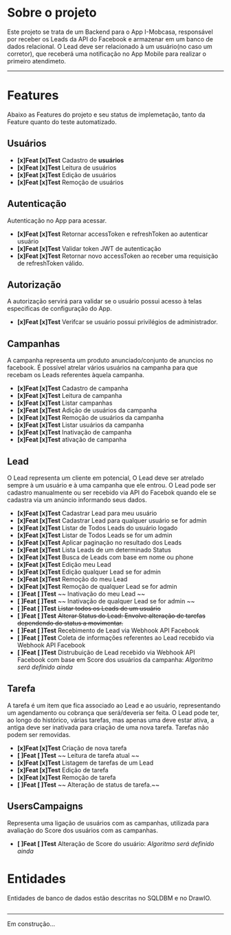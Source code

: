 # Sobre o projeto
Este projeto se trata de um Backend para o App I-Mobcasa, responsável por receber os Leads da API do Facebook e armazenar em um banco de dados relacional.
O Lead deve ser relacionado à um usuário(no caso um corretor), que receberá uma notificação no App Mobile para realizar o primeiro atendimeto.

***

# Features
Abaixo as Features do projeto e seu status de implemetação, tanto da Feature quanto do teste automatizado.

## Usuários
- **[x]Feat [x]Test** Cadastro de **usuários**
- **[x]Feat [x]Test** Leitura de usuários
- **[x]Feat [x]Test** Edição de usuários
- **[x]Feat [x]Test** Remoção de usuários

## Autenticação
Autenticação no App para acessar.
- **[x]Feat [x]Test** Retornar accessToken e refreshToken ao autenticar usuário
- **[x]Feat [x]Test** Validar token JWT de autenticação 
- **[x]Feat [x]Test** Retornar novo accessToken ao receber uma requisição de refreshToken válido. 

## Autorização
A autorização servirá para validar se o usuário possui acesso à telas especificas de configuração do App.
- **[x]Feat [x]Test** Verifcar se usuário possui privilégios de administrador.

## Campanhas
A campanha representa um produto anunciado/conjunto de anuncios no facebook. É possível atrelar vários usuários na campanha para que recebam os Leads referentes àquela campanha.
- **[x]Feat [x]Test** Cadastro de campanha
- **[x]Feat [x]Test** Leitura de campanha
- **[x]Feat [x]Test** Listar campanhas
- **[x]Feat [x]Test** Adição de usuários da campanha
- **[x]Feat [x]Test** Remoção de usuários da campanha
- **[x]Feat [x]Test** Listar usuários da campanha
- **[x]Feat [x]Test** Inativação de campanha
- **[x]Feat [x]Test** ativação de campanha


## Lead
O Lead representa um cliente em potencial, O Lead deve ser atrelado sempre à um usuário e à uma campanha que ele entrou. O Lead pode ser cadastro manualmente ou ser recebido via API do Facebok quando ele se cadastra via um anúncio informando seus dados.
- **[x]Feat [x]Test** Cadastrar Lead para meu usuário
- **[x]Feat [x]Test** Cadastrar Lead para qualquer usuário se for admin
- **[x]Feat [x]Test** Listar de Todos Leads do usuário logado
- **[x]Feat [x]Test** Listar de Todos Leads se for um admin
- **[x]Feat [x]Test** Aplicar paginação no resultado dos Leads
- **[x]Feat [x]Test** Lista Leads de um determinado Status
- **[x]Feat [x]Test** Busca de Leads com base em nome ou phone
- **[x]Feat [x]Test** Edição meu Lead
- **[x]Feat [x]Test** Edição qualquer Lead se for admin
- **[x]Feat [x]Test** Remoção do meu Lead
- **[x]Feat [x]Test** Remoção de qualquer Lead se for admin
- **[ ]Feat [ ]Test** ~~ Inativação do meu Lead ~~
- **[ ]Feat [ ]Test** ~~ Inativação de qualquer Lead se for admin ~~ 
- **[ ]Feat [ ]Test** ~~Listar todos os Leads de um usuário~~
- **[ ]Feat [ ]Test** ~~Alterar Status do Lead: Envolve alteração de tarefas dependendo do status a movimentar.~~
- **[ ]Feat [ ]Test** Recebimento de Lead via Webhook API Facebook
- **[ ]Feat [ ]Test** Coleta de informações referentes ao Lead recebido via Webhook API Facebook
- **[ ]Feat [ ]Test** Distrubuição de Lead recebido via Webhook API Facebook com base em Score dos usuários da campanha: *Algoritmo será definido ainda*


## Tarefa
A tarefa é um item que fica associado ao Lead e ao usuário, representando um agendamento ou cobrança que será/deveria ser feita.
O Lead pode ter, ao longo do histórico, várias tarefas, mas apenas uma deve estar ativa, a antiga deve ser inativada para criação de uma nova tarefa. Tarefas não podem ser removidas.
- **[x]Feat [x]Test** Criação de nova tarefa
- **[ ]Feat [ ]Test** ~~ Leitura de tarefa atual ~~
- **[x]Feat [x]Test** Listagem de tarefas de um Lead
- **[x]Feat [x]Test** Edição de tarefa
- **[x]Feat [x]Test** Remoção de tarefa
- **[ ]Feat [ ]Test** ~~ Alteração de status de tarefa.~~


## UsersCampaigns
Representa uma ligação de usuários com as campanhas, utilizada para avaliação do Score dos usuários com as campanhas.
- **[ ]Feat [ ]Test** Alteração de Score do usuário: *Algoritmo será definido ainda*


# Entidades
Entidades de banco de dados estão descritas no SQLDBM e no DrawIO.

<img src="" />


***
Em construção...